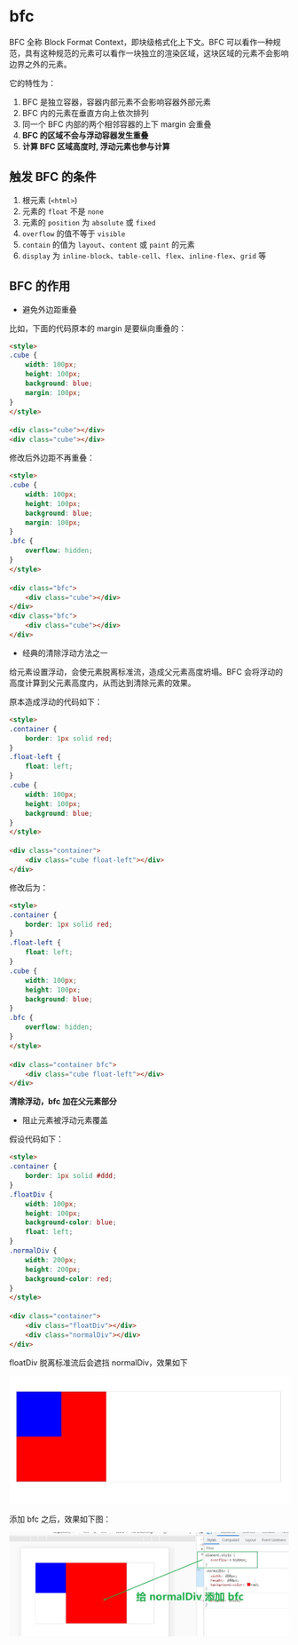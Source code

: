 # bfc

BFC 全称 Block Format Context，即块级格式化上下文。BFC 可以看作一种规范，具有这种规范的元素可以看作一块独立的渲染区域，这块区域的元素不会影响边界之外的元素。

它的特性为：

1. BFC 是独立容器，容器内部元素不会影响容器外部元素
2. BFC 内的元素在垂直方向上依次排列
3. 同一个 BFC 内部的两个相邻容器的上下 margin 会重叠
4. **BFC 的区域不会与浮动容器发生重叠**
5. **计算 BFC 区域高度时, 浮动元素也参与计算**

## 触发 BFC 的条件

1. 根元素 (`<html>`)
2. 元素的 `float` 不是 `none`
3. 元素的 `position` 为 `absolute` 或 `fixed`
4. `overflow` 的值不等于 `visible`
5. `contain` 的值为 `layout`、`content` 或 `paint` 的元素
6. `display` 为 `inline-block`、`table-cell`、`flex`、`inline-flex`、`grid` 等

## BFC 的作用

- 避免外边距重叠

比如，下面的代码原本的 margin 是要纵向重叠的：

```html
<style>
.cube {
    width: 100px;
    height: 100px;
    background: blue;
    margin: 100px;
}
</style>

<div class="cube"></div>
<div class="cube"></div>
```

修改后外边距不再重叠：

```html
<style>
.cube {
    width: 100px;
    height: 100px;
    background: blue;
    margin: 100px;
}
.bfc {
    overflow: hidden;
}
</style>

<div class="bfc">
    <div class="cube"></div>
</div>
<div class="bfc">
    <div class="cube"></div>
</div>
```

- 经典的清除浮动方法之一

给元素设置浮动，会使元素脱离标准流，造成父元素高度坍塌。BFC 会将浮动的高度计算到父元素高度内，从而达到清除元素的效果。

原本造成浮动的代码如下：

```html
<style>
.container {
    border: 1px solid red;
}
.float-left {
    float: left;
}
.cube {
    width: 100px;
    height: 100px;
    background: blue;
}
</style>

<div class="container">
    <div class="cube float-left"></div>
</div>
```

修改后为：

```html
<style>
.container {
    border: 1px solid red;
}
.float-left {
    float: left;
}
.cube {
    width: 100px;
    height: 100px;
    background: blue;
}
.bfc {
    overflow: hidden;
}
</style>

<div class="container bfc">
    <div class="cube float-left"></div>
</div>
```

**清除浮动，bfc 加在父元素部分**

- 阻止元素被浮动元素覆盖

假设代码如下：

```html
<style>
.container {
    border: 1px solid #ddd;
}
.floatDiv {
    width: 100px;
    height: 100px;
    background-color: blue;
    float: left;
}
.normalDiv {
    width: 200px;
    height: 200px;
    background-color: red;
}
</style>

<div class="container">
    <div class="floatDiv"></div>
    <div class="normalDiv"></div>
</div>
```

floatDiv 脱离标准流后会遮挡 normalDiv，效果如下

![](./bfc1.jpg)

添加 bfc 之后，效果如下图：

![](./bfc2.jpg)
